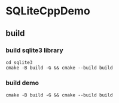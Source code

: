 # SQLiteCppDemo

## build

### build sqlite3 library
    cd sqlite3
    cmake -B build -G && cmake --build build

### build demo
    cmake -B build -G && cmake --build build
